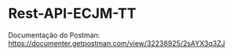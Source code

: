 # Rest-API-ECJM-TT
Documentação do Postman:
https://documenter.getpostman.com/view/32236925/2sAYX3q3ZJ
